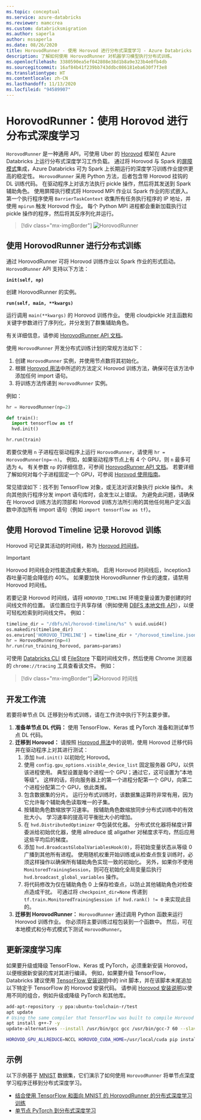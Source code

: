```yaml
---
ms.topic: conceptual
ms.service: azure-databricks
ms.reviewer: mamccrea
ms.custom: databricksmigration
ms.author: saperla
author: mssaperla
ms.date: 08/26/2020
title: HorovodRunner - 使用 Horovod 进行分布式深度学习 - Azure Databricks
description: 了解如何使用 HorovodRunner 对机器学习模型执行分布式训练。
ms.openlocfilehash: 3380590ea5ef042808e38d1b8a9e323b4e0fb4db
ms.sourcegitcommit: 16af84b41f239bb743ddbc086181eba630f7f3e8
ms.translationtype: HT
ms.contentlocale: zh-CN
ms.lasthandoff: 11/13/2020
ms.locfileid: "94589907"
---
```

# <a name="horovodrunner-distributed-deep-learning-with-horovod"></a><a id="horovodrunner"> </a><a id="horovodrunner-distributed-deep-learning-with-horovod"> </a>HorovodRunner：使用 Horovod 进行分布式深度学习

`HorovodRunner` 是一种通用 API，可使用 Uber 的 [Horovod](https://github.com/horovod/horovod) 框架在 Azure Databricks 上运行分布式深度学习工作负载。 通过将 Horovod 与 Spark 的[屏障模式](https://jira.apache.org/jira/browse/SPARK-24374)集成，Azure Databricks 可为 Spark 上长期运行的深度学习训练作业提供更高的稳定性。 `HorovodRunner` 采用 Python 方法，后者包含带 Horovod 挂钩的 DL 训练代码。 在驱动程序上对该方法执行 pickle 操作，然后将其发送到 Spark 辅助角色。 使用屏障执行模式将 Horovod MPI 作业以 Spark 作业的形式嵌入。 第一个执行程序使用 `BarrierTaskContext` 收集所有任务执行程序的 IP 地址，并使用 `mpirun` 触发 Horovod 作业。 每个 Python MPI 进程都会重新加载执行过 pickle 操作的程序，然后将其反序列化并运行。

> [!div class="mx-imgBorder"]
> ![HorovodRunner](../../../../_static/images/distributed-deep-learning/horovod-runner.png)

## <a name="distributed-training-with-horovodrunner"></a>使用 HorovodRunner 进行分布式训练

通过 HorovodRunner 可将 Horovod 训练作业以 Spark 作业的形式启动。 `HorovodRunner` API 支持以下方法：

**`init(self, np)`**

创建 HorovodRunner 的实例。

**`run(self, main, **kwargs)`**

运行调用 `main(**kwargs)` 的 Horovod 训练作业。 使用 cloudpickle 对主函数和关键字参数进行了序列化，并分发到了群集辅助角色。

有关详细信息，请参阅 [HorovodRunner API 文档](https://databricks.github.io/spark-deep-learning/docs/_site/api/python/index.html#sparkdl.HorovodRunner)。

使用 `HorovodRunner` 开发分布式训练计划的常规方法如下：

1. 创建 `HorovodRunner` 实例，并使用节点数将其初始化。
2. 根据 [Horovod 用法](https://github.com/horovod/horovod#usage)中所述的方法定义 Horovod 训练方法，确保可在该方法中添加任何 import 语句。
3. 将训练方法传递到 `HorovodRunner` 实例。

例如：

```python
hr = HorovodRunner(np=2)

def train():
  import tensorflow as tf
  hvd.init()

hr.run(train)
```

若要仅使用 `n` 子进程在驱动程序上运行 `HorovodRunner`，请使用 `hr = HorovodRunner(np=-n)`。 例如，如果驱动程序节点上有 4 个 GPU，则 `n` 最多可选为 `4`。 有关参数 `np` 的详细信息，可参阅 [HorovodRunner API 文档](https://databricks.github.io/spark-deep-learning/docs/_site/api/python/index.html#sparkdl.HorovodRunner)。 若要详细了解如何对每个子进程固定一个 GPU，可参阅 [Horovod 使用指南](https://github.com/horovod/horovod#usage)。

常见错误如下：找不到 TensorFlow 对象，或无法对该对象执行 pickle 操作。 未向其他执行程序分发 import 语句库时，会发生以上错误。 为避免此问题，请确保在 Horovod 训练方法的顶部和 Horovod 训练方法所引用的其他任何用户定义函数中添加所有 import 语句（例如 `import tensorflow as tf`）。

## <a name="record-horovod-training-with-horovod-timeline"></a>使用 Horovod Timeline 记录 Horovod 训练

Horovod 可记录其活动的时间线，称为 [Horovod 时间线](https://horovod.readthedocs.io/en/latest/timeline.html)。

> [!IMPORTANT]
>
> Horovod 时间线会对性能造成重大影响。 启用 Horovod 时间线后，Inception3 吞吐量可能会降低约 40%。 如果要加快 HorovodRunner 作业的速度，请禁用 Horovod 时间线。

若要记录 Horovod 时间线，请将 `HOROVOD_TIMELINE` 环境变量设置为要创建的时间线文件的位置。 该位置应位于共享存储（例如使用 [DBFS 本地文件 API](../../../../data/databricks-file-system.md#fuse)），以便可轻松检索到时间线文件。  例如：

```python
timeline_dir = "/dbfs/ml/horovod-timeline/%s" % uuid.uuid4()
os.makedirs(timeline_dir)
os.environ['HOROVOD_TIMELINE'] = timeline_dir + "/horovod_timeline.json"
hr = HorovodRunner(np=4)
hr.run(run_training_horovod, params=params)
```

可使用 [Databricks CLI](../../../../dev-tools/cli/index.md) 或 [FileStore](../../../../data/filestore.md#filestore) 下载时间线文件，然后使用 Chrome 浏览器的 `chrome://tracing` 工具查看该文件。 例如：

> [!div class="mx-imgBorder"]
> ![Horovod 时间线](../../../../_static/images/distributed-deep-learning/mnist-timeline.png)

## <a name="development-workflow"></a><a id="development-workflow"> </a><a id="horovod-timeline"> </a>开发工作流

若要将单节点 DL 迁移到分布式训练，请在工作流中执行下列主要步骤。

1. **准备单节点 DL 代码：** 使用 TensorFlow、Keras 或 PyTorch 准备和测试单节点 DL 代码。
2. **迁移到 Horovod：** 请按照 [Horovod 用法](https://github.com/horovod/horovod#usage)中的说明，使用 Horovod 迁移代码并在驱动程序上对其进行测试：
   1. 添加 `hvd.init()` 以初始化 Horovod。
   1. 使用 `config.gpu_options.visible_device_list` 固定服务器 GPU，以供该进程使用。 典型设置是每个进程一个 GPU；通过它，这可设置为“本地等级”。 这样的话，将向服务器上的第一个进程分配第一个 GPU，向第二个进程分配第二个 GPU，依此类推。
   1. 包含数据集的分片。 运行分布式训练时，该数据集运算符非常有用，因为它允许每个辅助角色读取唯一的子集。
   1. 按辅助角色数缩放学习速率。 按辅助角色数缩放同步分布式训练中的有效批大小。 学习速率的提高可平衡批大小的增加。
   1. 在 `hvd.DistributedOptimizer` 中包装优化器。 分布式优化器将梯度计算委派给初始优化器，使用 allreduce 或 allgather 对梯度求平均，然后应用这些平均后的梯度。
   1. 添加 `hvd.BroadcastGlobalVariablesHook(0)`，将初始变量状态从等级 0 广播到其他所有进程。 使用随机权重开始训练或从检查点恢复训练时，必须这样操作以确保所有辅助角色实现一致的初始化。 另外，如果你不使用 `MonitoredTrainingSession`，则可在初始化全局变量后执行 `hvd.broadcast_global_variables` 操作。
   1. 将代码修改为仅在辅助角色 0 上保存检查点，以防止其他辅助角色对检查点造成干扰。 可通过将 `checkpoint_dir=None` 传递到 `tf.train.MonitoredTrainingSession if hvd.rank() != 0` 来实现此目的。
3. **迁移到 HorovodRunner：** `HorovodRunner` 通过调用 Python 函数来运行 Horovod 训练作业。 你必须将主要训练过程包装到一个函数中。 然后，可在本地模式和分布式模式下测试 `HorovodRunner`。

## <a name="update-the-deep-learning-libraries"></a>更新深度学习库

如果要升级或降级 TensorFlow、Keras 或 PyTorch，必须重新安装 Horovod，以便根据新安装的库对其进行编译。 例如，如果要升级 TensorFlow，Databricks 建议使用 [TensorFlow 安装说明](../tensorflow.md)中的 init 脚本，并在该脚本末尾追加以下特定于 TensorFlow 的 Horovod 安装代码。  请参阅 [Horovod 安装说明](https://github.com/horovod/horovod#install)以使用不同的组合，例如升级或降级 PyTorch 和其他库。

```bash
add-apt-repository -y ppa:ubuntu-toolchain-r/test
apt update
# Using the same compiler that TensorFlow was built to compile Horovod
apt install g++-7 -y
update-alternatives --install /usr/bin/gcc gcc /usr/bin/gcc-7 60 --slave /usr/bin/g++ g++ /usr/bin/g++-7

HOROVOD_GPU_ALLREDUCE=NCCL HOROVOD_CUDA_HOME=/usr/local/cuda pip install horovod==0.18.1 --force-reinstall --no-deps --no-cache-dir
```

## <a name="examples"></a>示例

以下示例基于 [MNIST](https://en.wikipedia.org/wiki/MNIST_database) 数据集，它们演示了如何使用 `HorovodRunner` 将单节点深度学习程序迁移到分布式深度学习。

* [结合使用 TensorFlow 和面向 MNIST 的 HorovodRunner 的分布式深度学习训练](mnist-tensorflow-keras.md)
* [单节点 PyTorch 到分布式深度学习](mnist-pytorch.md)